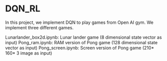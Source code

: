 # DQN_RL
In this project, we implement DQN to play games from Open AI gym. We implement three different games. 

Lunarlander_box2d.ipynb: Lunar lander game (8 dimensional state vector as input)
Pong_ram.ipynb: RAM version of Pong game (128 dimensional state vector as input)
Pong_screen.ipynb: Screen version of Pong game (210* 160* 3 image as input)
